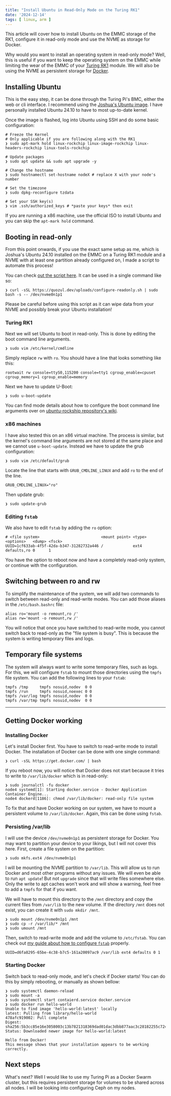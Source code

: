 ```yaml
---
title: "Install Ubuntu in Read-Only Mode on the Turing RK1"
date: '2024-12-14'
tags: [ linux, arm ]
---
```


This article will cover how to install Ubuntu on the EMMC storage of the RK1, configure it in read-only mode and use the NVME as storage for Docker.

<!-- more -->

Why would you want to install an operating system in read-only mode?
Well, this is useful if you want to keep the operating system on the EMMC while limiting the wear of the EMMC of your [Turing RK1](https://turingpi.com/product/turing-rk1/) module.
We will also be using the NVME as persistent storage for [Docker](https://www.docker.com/).

## Installing Ubuntu

This is the easy step, it can be done through the Turing Pi's BMC, either the web or cli interface.
I recommend using the [Joshua's Ubuntu image](https://github.com/Joshua-Riek/ubuntu-rockchip).
I have personally installed Ubuntu 24.10 to have to most up-to-date kernel.

Once the image is flashed, log into Ubuntu using SSH and do some basic configuration:

```shell
# Freeze the Kernel
# Only applicable if you are following along with the RK1
❯ sudo apt-mark hold linux-rockchip linux-image-rockchip linux-headers-rockchip linux-tools-rockchip

# Update packages
❯ sudo apt update && sudo apt upgrade -y

# Change the hostname
❯ sudo hostnamectl set-hostname nodeX # replace X with your node's number

# Set the timezone
❯ sudo dpkg-reconfigure tzdata

# Set your SSH key(s)
❯ vim .ssh/authorized_keys # *paste your keys* then exit
```

If you are running a x86 machine, use the official ISO to install Ubuntu and you can skip the `apt-mark hold` command.

## Booting in read-only

From this point onwards, if you use the exact same setup as me, which is Joshua's Ubuntu 24.10 installed on the EMMC on a Turing RK1 module
and a NVME with at least one partition already configured on, I made a script to automate this process!

You can check [out the script here](https://quozul.dev/uploads/configure-readonly.sh).
It can be used in a single command like so:
```shell
❯ curl -sSL https://quozul.dev/uploads/configure-readonly.sh | sudo bash -s -- /dev/nvme0n1p1
```

Please be careful before using this script as it can wipe data from your NVME and possibly break your Ubuntu installation!

### Turing RK1
Next we will set Ubuntu to boot in read-only. This is done by editing the boot command line arguments.

```shell
❯ sudo vim /etc/kernel/cmdline
```

Simply replace `rw` with `ro`.
You should have a line that looks something like this:

```
rootwait rw console=ttyS0,115200 console=tty1 cgroup_enable=cpuset cgroup_memory=1 cgroup_enable=memory
```

Next we have to update U-Boot:

```shell
❯ sudo u-boot-update
```

You can find mode details about how to configure the boot command line arguments over on [ubuntu-rockship repository's wiki](https://github.com/Joshua-Riek/ubuntu-rockchip/wiki).


### x86 machines
I have also tested this on an x86 virtual machine.
The process is similar, but the kernel's command line arguments are not stored at the same place and we cannot use `u-boot-update`.
Instead we have to update the grub configuration:
```shell
❯ sudo vim /etc/default/grub
```
Locate the line that starts with `GRUB_CMDLINE_LINUX` and add `ro` to the end of the line.
```shell
GRUB_CMDLINE_LINUX="ro"
```
Then update grub:
```shell
❯ sudo update-grub
```

### Editing `fstab`

We also have to edit `fstab` by adding the `ro` option:

```
# <file system>                           <mount point> <type> <options>   <dump> <fsck>
UUID=1cf633ab-4f5f-42da-b347-31282732a446 /             ext4   defaults,ro 0      1
```

You have the option to reboot now and have a completely read-only system, or continue with the configuration.

## Switching between ro and rw

To simplify the maintenance of the system, we will add two commands to switch between read-only and read-write modes.
You can add those aliases in the `/etc/bash.bashrc` file:

```shell
alias ro='mount -o remount,ro /'
alias rw='mount -o remount,rw /'
```

You will notice that once you have switched to read-write mode, you cannot switch back to read-only as the "file system
is busy". This is because the system is writing temporary files and logs.

## Temporary file systems

The system will always want to write some temporary files, such as logs.
For this, we will configure `fstab` to mount those directories using the `tmpfs` file system.
You can add the following lines to your `fstab`:

```
tmpfs /tmp     tmpfs nosuid,nodev  0 0
tmpfs /run     tmpfs nosuid,noexec 0 0
tmpfs /var/log tmpfs nosuid,nodev  0 0
tmpfs /var/tmp tmpfs nosuid,nodev  0 0
```

---

## Getting Docker working

### Installing Docker

Let's install Docker first.
You have to switch to read-write mode to install Docker.
The installation of Docker can be done with one single command:

```shell
❯ curl -sSL https://get.docker.com/ | bash
```

If you reboot now, you will notice that Docker does not start because it tries to write to `/var/lib/docker` which is in read-only:

```shell
❯ sudo journalctl -fu docker
node4 systemd[1]: Starting docker.service - Docker Application Container Engine...
node4 dockerd[1186]: chmod /var/lib/docker: read-only file system
```

To fix that and have Docker working on our system, we have to mount a persistent volume to `/var/lib/docker`.
Again, this can be done using `fstab`.

### Persisting /var/lib

I will use the device `/dev/nvme0n1p1` as persistent storage for Docker.
You may want to partition your device to your likings, but I will not cover this here.
First, create a file system on the partition:

```shell
❯ sudo mkfs.ext4 /dev/nvme0n1p1
```

I will be mounting the NVME partition to `/var/lib`.
This will allow us to run Docker and most other programs without any issues.
We will even be able to run `apt update`!
But not `upgrade` since that will write files somewhere else.
Only the write to apt caches won't work and will show a warning, feel free to add a `tmpfs` for that if you want.

We will have to mount this directory to the `/mnt` directory and copy the current files from `/var/lib` to the new volume.
If the directory `/mnt` does not exist, you can create it with `sudo mkdir /mnt`.

```shell
❯ sudo mount /dev/nvme0n1p1 /mnt
❯ sudo cp -r /var/lib/* /mnt
❯ sudo umount /mnt
```

Then, switch to read-write mode and add the volume to `/etc/fstab`. You can check
out [my guide about how to configure `fstab`](https://quozul.dev/posts/configuring-fstab/) properly.

```
UUID=d6fa8295-65be-4c38-b7c5-161a20097ac9 /var/lib ext4 defaults 0 1
```

### Starting Docker

Switch back to read-only mode, and let's check if Docker starts!
You can do this by simply rebooting, or manually as shown bellow:

```shell
❯ sudo systemctl daemon-reload
❯ sudo mount -a
❯ sudo systemctl start contaierd.service docker.service
❯ sudo docker run hello-world
Unable to find image 'hello-world:latest' locally
latest: Pulling from library/hello-world
478afc919002: Pull complete
Digest: sha256:5b3cc85e16e3058003c13b7821318369dad01dac3dbb877aac3c28182255c724
Status: Downloaded newer image for hello-world:latest

Hello from Docker!
This message shows that your installation appears to be working correctly.
```

## Next steps

What's next? Well I would like to use my Turing Pi as a Docker Swarm cluster, but this requires persistent storage for volumes to be shared across all nodes. I will be looking into configuring Ceph on my nodes.
